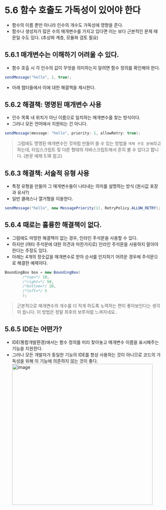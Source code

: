 # 5.6 함수 호출도 가독성이 있어야 한다
- 함수의 이름 뿐만 아니라 인수의 개수도 가독성에 영향을 준다.
- 함수나 생성자가 많은 수의 매개변수를 가지고 있다면 이는 보다 근본적인 문제 때문일 수도 있다. (추상화 계층, 모듈화 검토 필요)

## 5.6.1 매개변수는 이해하기 어려울 수 있다.
- 함수 호출 시 각 인수의 값이 무엇을 의미하는지 알려면 함수 정의를 확인해야 한다.
```java
sendMessage("hello", 1, true);
```
- 아래 챕터들에서 이에 대한 해결책을 제시한다.

## 5.6.2 해결책: 명명된 매개변수 사용
- 인수 목록 내 위치가 아닌 이름으로 일치하는 매개변수를 찾는 방식이다.
- 그러나 모든 언어에서 지원되는 건 아니다.
```java
sendMessage(message: "hello", priority: 1, allowRetry: true);
```
> 그럼에도 명명된 매개변수인 것처럼 만들어 쓸 수 있는 방법을 `객체 구조 분해`라고 하는데,
> 타입스크립트 및 다른 형태의 자바스크립트에서 흔히 볼 수 있다고 합니다. (본문 예제 5.18 참고)

## 5.6.3 해결책: 서술적 유형 사용
- 특정 유형을 만들어 그 매개변수들이 나타내는 의미를 설명하는 방식 (원시값 포장과 유사?)
- 일반 클래스나 열거형을 이용한다.

```java
sendMessage("hello", new MessagePriority(1), RetryPolicy.ALLOW_RETRY);
```

## 5.6.4 때로는 훌륭한 해결책이 없다.
- 그럼에도 마땅한 해결책이 없는 경우, 인라인 주석문을 사용할 수 있다.
- 하지만 (여타 주석문에 대한 의견과 마찬가지로) 인라인 주석문을 사용하지 말아야 한다는 주장도 있다.
- 아래는 4개의 정숫값을 매개변수로 받아 순서를 인지하기 어려운 경우에 주석문으로 해결한 예제이다.
```java
BoundingBox box = new BoundingBox(
        /*top=*/ 10,
        /*right=*/ 50,
        /*bottom=*/ 20,
        /*left=*/ 5
        );
```
> 근본적으로 매개변수의 개수를 더 적게 하도록 노력하는 편이 좋아보인다는 생각이 듭니다.
> 이 방법은 정말 최후의 보루처럼 느껴지네요..

## 5.6.5 IDE는 어떤가?
- IDE(통합개발환경)에서는 함수 정의를 미리 찾아놓고 매개변수 이름을 표시해주는 기능을 지원한다.
- 그러나 모든 개발자가 동일한 기능의 IDE를 항상 사용하는 것이 아니므로 코드의 가독성을 위해 이 기능에 의존하지 않는 것이 좋다.
  <img width="452" alt="image" src="https://user-images.githubusercontent.com/97426362/223886736-70e7892e-aa24-4acf-b2d5-a12f3fc4bdac.png">